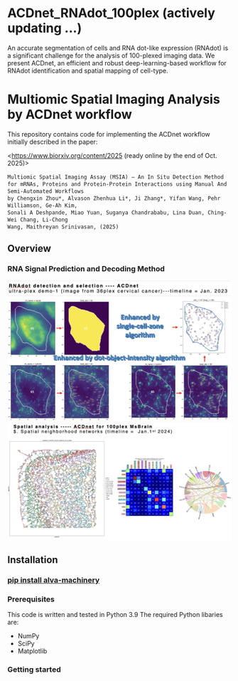 # ACDnet_RNAdot_100plex (actively updating ...) 
An accurate segmentation of cells and RNA dot-like expression (RNAdot) is a significant challenge for the analysis of 100-plexed imaging data.
We present ACDnet, an efficient and robust deep-learning-based workflow for RNAdot identification and spatial mapping of cell-type. 

# Multiomic Spatial Imaging Analysis by ACDnet workflow
This repository contains code for implementing the ACDnet workflow initially described in the paper: 


<https://www.biorxiv.org/content/2025 (ready online by the end of Oct. 2025)>
```
Multiomic Spatial Imaging Assay (MSIA) – An In Situ Detection Method for mRNAs, Proteins and Protein-Protein Interactions using Manual And Semi-Automated Workflows 
by Chengxin Zhou*, Alvason Zhenhua Li*, Ji Zhang*, Yifan Wang, Pehr Williamson, Ge-Ah Kim,
Sonali A Deshpande, Miao Yuan, Suganya Chandrababu, Lina Duan, Ching-Wei Chang, Li-Chong
Wang, Maithreyan Srinivasan, (2025)
```
## Overview
### RNA Signal Prediction and Decoding Method
![](https://github.com/alvason/ACDnet_RNAdot_100plex/blob/main/figure/ACDnet_36plex_demo.png)
![](https://github.com/alvason/ACDnet_RNAdot_100plex/blob/main/figure/ACDnet_spatial_analysis_demo.png)

## Installation
### [pip install alva-machinery](https://pypi.org/project/alva-machinery/)
### Prerequisites
This code is written and tested in Python 3.9
The required Python libaries are:
* NumPy
* SciPy
* Matplotlib 

### Getting started
